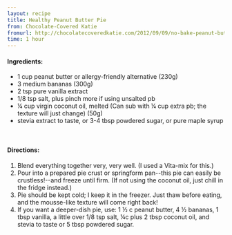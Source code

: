 ```yaml
---
layout: recipe
title: Healthy Peanut Butter Pie
from: Chocolate-Covered Katie
fromurl: http://chocolatecoveredkatie.com/2012/09/09/no-bake-peanut-butter-pie/
time: 1 hour
---
```


#### Ingredients:

* 1 cup peanut butter or allergy-friendly alternative (230g) 
* 3 medium bananas (300g) 
* 2 tsp pure vanilla extract
* 1/8 tsp salt, plus pinch more if using unsalted pb
* ¼ cup virgin coconut oil, melted (Can sub with ¼ cup extra pb; the texture will just change) (50g)
* stevia extract to taste, or 3-4 tbsp powdered sugar, or pure maple syrup

<br>

#### Directions:

1. Blend everything together very, very well. (I used a Vita-mix for this.) 
2. Pour into a prepared pie crust or springform pan--this pie can easily be crustless!--and freeze until firm. (If not using the coconut oil, just chill in the fridge instead.) 
3. Pie should be kept cold; I keep it in the freezer. Just thaw before eating, and the mousse-like texture will come right back! 
4. If you want a deeper-dish pie, use: 1 ½ c peanut butter, 4 ½ bananas, 1 tbsp vanilla, a little over 1/8 tsp salt, ¼c plus 2 tbsp coconut oil, and stevia to taste or 5 tbsp powdered sugar. 
